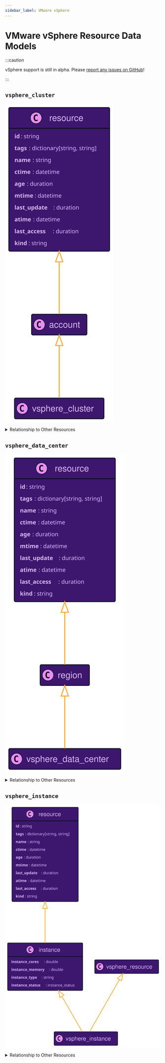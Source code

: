```yaml
---
sidebar_label: VMware vSphere
---
```


# VMware vSphere Resource Data Models

:::caution

vSphere support is still in alpha. Please [report any issues on GitHub](https://github.com/someengineering/resoto/issues/new?assignees=&labels=bug&template=bug.yml)!

:::

## `vsphere_cluster`

![vsphere_cluster data model](./img/vsphere_cluster.svg)

<details>
<summary>Relationship to Other Resources</summary>
<div>

![vsphere_cluster relationships](./img/vsphere_cluster_relationships.svg)

</div>
</details>

## `vsphere_data_center`

![vsphere_data_center data model](./img/vsphere_data_center.svg)

<details>
<summary>Relationship to Other Resources</summary>
<div>

![vsphere_data_center relationships](./img/vsphere_data_center_relationships.svg)

</div>
</details>

## `vsphere_instance`

![vsphere_instance data model](./img/vsphere_instance.svg)

<details>
<summary>Relationship to Other Resources</summary>
<div>

![vsphere_instance relationships](./img/vsphere_instance_relationships.svg)

</div>
</details>
